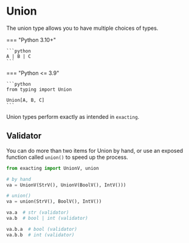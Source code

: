 # Union

The union type allows you to have multiple choices of types.

=== "Python 3.10+"

    ```python
    A | B | C
    ```

=== "Python <= 3.9"

    ```python
    from typing import Union

    Union[A, B, C]
    ```

Union types perform exactly as intended in `exacting`.

## Validator

You can do more than two items for Union by hand, or use an exposed function called `union()` to speed up the process.

```python
from exacting import UnionV, union

# by hand
va = UnionV(StrV(), UnionV(BoolV(), IntV()))

# union()
va = union(StrV(), BoolV(), IntV())

va.a  # str (validator)
va.b  # bool | int (validator)

va.b.a  # bool (validator)
va.b.b  # int (validator)
```
